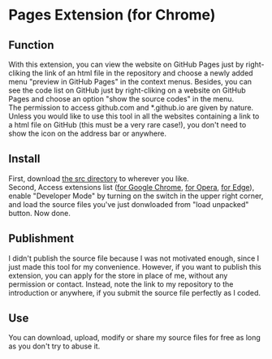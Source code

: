 # Pages Extension (for Chrome)

## Function
With this extension, you can view the website on GitHub Pages just by right-cliking the link of an html file in the repository and choose a newly added menu "preview in GitHub Pages" in the context menus. Besides, you can see the code list on GitHub just by right-cliking on a website on GitHub Pages and choose an option "show the source codes" in the menu.  
The permission to access github.com and *.github.io are given by nature. Unless you would like to use this tool in all the websites containing a link to a html file on GitHub (this must be a very rare case!), you don't need to show the icon on the address bar or anywhere.

## Install
First, download [the src directory](https://github.com/leenamgwang/pagesExtension/tree/main/src) to wherever you like.  
Second, Access extensions list ([for Google Chrome](chrome://extensions), [for Opera](extensions), [for Edge](edge://extensions)), enable "Developer Mode" by turning on the switch in the upper right corner, and load the source files you've just donwloaded from "load unpacked" button. Now done.

## Publishment
I didn't publish the source file because I was not motivated enough, since I just made this tool for my convenience. However, if you want to publish this extension, you can apply for the store in place of me, without any permission or contact. Instead, note the link to my repository to the introduction or anywhere, if you submit the source file perfectly as I coded.

## Use
You can download, upload, modify or share my source files for free as long as you don't try to abuse it.